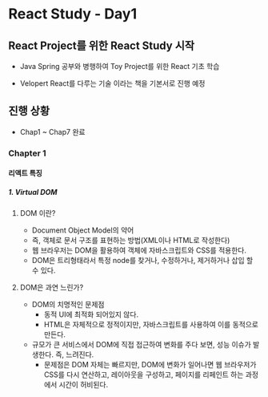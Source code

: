 # React Study - Day1

## React Project를 위한 React Study 시작
- Java Spring 공부와 병행하여 Toy Project를 위한 React 기초 학습

- Velopert React를 다루는 기술 이라는 책을 기본서로 진행 예정

## 진행 상황
- Chap1 ~ Chap7 완료

### Chapter 1

#### 리액트 특징

##### 1. Virtual DOM

1. DOM 이란?
    - Document Object Model의 약어
    - 즉, 객체로 문서 구조를 표현하는 방법(XML이나 HTML로 작성한다)
    - 웹 브라우저는 DOM을 활용하여 객체에 자바스크립트와 CSS를 적용한다.
    - DOM은 트리형태라서 특정 node를 찾거나, 수정하거나, 제거하거나 삽입 할 수 있다.

2. DOM은 과연 느린가?
    - DOM의 치명적인 문제점
        - 동적 UI에 최적화 되어있지 않다.
        - HTML은 자체적으로 정적이지만, 자바스크립트를 사용하여 이를 동적으로 만든다.
    - 규모가 큰 서비스에서 DOM에 직접 접근하여 변화를 주다 보면, 성능 이슈가 발생한다. 즉, 느려진다.
        - 문제점은 DOM 자체는 빠르지만, DOM에 변화가 일어나면 웹 브라우저가 CSS를 다시 연산하고, 레이아웃을 구성하고, 페이지를 리페인트 하는 과정에서 시간이 허비된다.

